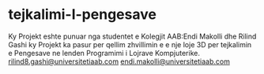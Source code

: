 # tejkalimi-I-pengesave

Ky Projekt eshte punuar nga studentet e Kolegjit AAB:Endi Makolli dhe Rilind Gashi 
ky Projekt ka pasur per qellim zhvillimin e e nje loje 3D per tejkalimin e Pengesave ne lenden Programimi i Lojrave Kompjuterike.
rilind8.gashi@universitetiaab.com
endi.makolli@universitetiaab.com
